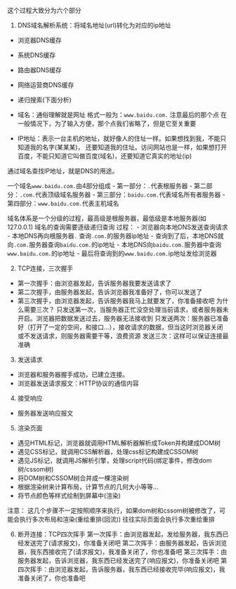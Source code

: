 这个过程大致分为六个部分
1. DNS域名解析系统：将域名地址(url)转化为对应的ip地址
  - 浏览器DNS缓存
  - 系统DNS缓存
  - 路由器DNS缓存
  - 网络运营商DNS缓存
  - 递归搜索(下面分析)

  - 域名：通俗理解就是网址 格式一般为：`www.baidu.com.` 注意最后的那个点
  在一般情况下，为了输入方便，那个点我们省略了，但是它至关重要
  - IP地址：表示一台主机的地址，就好像人的住址一样。如果想找到我，不能只知道我的名字(某某某)，
  还要知道我的住址。访问网站也是一样，如果想打开百度，不能只知道它叫做百度(域名)，还要知道它真实的地址(ip)

  通过域名查找IP地址，就是DNS的用途。

  一个域名`www.baidu.com.`由4部分组成
    - 第一部分：`.`代表根服务器
    - 第二部分：`.com.`代表顶级域名服务器
    - 第三部分：`baidu.com.`代表域名所有者服务器
    - 第四部分：`www.baidu.com.`代表主机域名

  域名体系是一个分级的过程，最高级是根服务器，最低级是本地服务器(如127.0.0.1)
  域名的查询需要逐级递归查询
  过程：
    - 浏览器向本地DNS发送查询请求
    - 本地DNS再向根服务器`.` 查询`.com.`的服务器ip地址
    - 查询到了后，本地DNS就向`.com.`服务器查询`baidu.com.`的ip地址
    - 本地DNS向`baidu.com.`服务器中查询`www.baidu.com.`的ip地址
    - 最后将查询到的`www.baidu.com.`ip地址发给浏览器

2. TCP连接，三次握手
  - 第一次握手：由浏览器发起，告诉服务器我要发送请求了
  - 第二次握手，由服务器发起，告诉浏览器我准备好了，你可以发送了
  - 第三次握手，由浏览器发起，告诉服务器我马上就要发了，你准备接收吧
  为什么需要三次？
  只发送第一次，当服务器正忙没空处理当前请求，或者服务器未开启。浏览器把数据发送过去，服务器无法接收到
  只发送两次：服务器已准备好（打开了一定的空间，和接口...），接收请求的数据，但当这时浏览器关闭或不发送请求，则服务器需要干等，浪费资源
  发送三次：这样可以保证连接最准确

3. 发送请求
  - 浏览器和服务器握手成功，已建立连接。
  - 浏览器发送请求报文：HTTP协议的通信内容

4. 接受响应
 - 服务器发送响应报文

5. 渲染页面
  - 遇见HTML标记，浏览器就调用HTML解析器解析成Token并构建成DOM树
  - 遇见CSS标记，就调用CSS解析器，处理css标记构建成CSSOM树
  - 遇见JS标记，就调用JS解析引擎，处理script代码(绑定事件，修改dom树/cssom树)
  - 将DOM树和CSSOM树合并成一棵渲染树
  - 根据渲染树来计算布局，计算节点的几何大小等等...
  - 将节点颜色等样式绘制到屏幕中(渲染)

  注意：
    这几个步骤不一定按照顺序来执行，如果dom树和cssom树被修改了，可能会执行多次布局和渲染(重绘重排(回流))
    往往实际页面会执行多次重绘重排

6. 断开连接：TCP四次挥手
  第一次挥手：由浏览器发起，发给服务器，我东西已经发送完了(请求报文)，你准备关闭吧
  第二次挥手：由服务器发起，告诉浏览器，我东西接收完了(请求报文)，我准备关闭了，你也准备吧
  第三次挥手：由服务器发起，告诉浏览器，我东西已经发送完了(响应报文)，你准备关闭吧
  第四次挥手：由浏览器发起，告诉服务器，我东西已经接收完毕(响应报文)，我准备关闭了，你也准备吧
  